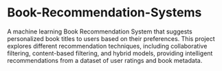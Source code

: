 # Book-Recommendation-Systems
A machine learning Book Recommendation System that suggests personalized book titles to users based on their preferences. This project explores different recommendation techniques, including collaborative filtering, content-based filtering, and hybrid models, providing intelligent recommendations from a dataset of user ratings and book metadata.
